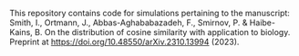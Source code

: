 This repository contains code for simulations pertaining to the manuscript:
Smith, I., Ortmann, J., Abbas-Aghababazadeh, F., Smirnov, P. & Haibe-Kains, B. On the distribution of cosine similarity with application to biology. Preprint at https://doi.org/10.48550/arXiv.2310.13994 (2023).


